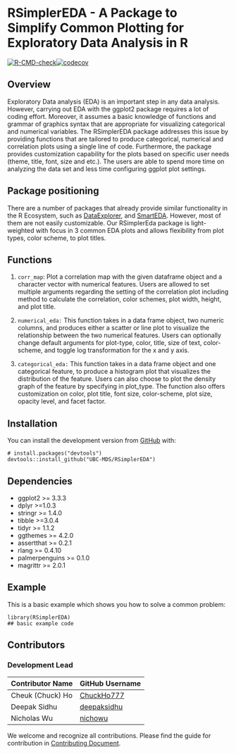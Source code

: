 
<!-- README.md is generated from README.Rmd. Please edit that file -->

RSimplerEDA - A Package to Simplify Common Plotting for Exploratory Data Analysis in R
======================================================================================

<!-- badges: start -->

[![R-CMD-check](https://github.com/UBC-MDS/RSimplerEDA/workflows/R-CMD-check/badge.svg)](https://github.com/UBC-MDS/RSimplerEDA/actions)[![codecov](https://codecov.io/gh/UBC-MDS/RSimplerEDA/branch/master/graph/badge.svg?token=VHC4UWQ7CB)](https://codecov.io/gh/UBC-MDS/RSimplerEDA)
<!-- badges: end -->

Overview
--------

Exploratory Data analysis (EDA) is an important step in any data
analysis. However, carrying out EDA with the ggplot2 package requires a
lot of coding effort. Moreover, it assumes a basic knowledge of
functions and grammar of graphics syntax that are appropriate for
visualizing categorical and numerical variables. The RSimplerEDA package
addresses this issue by providing functions that are tailored to produce
categorical, numerical and correlation plots using a single line of
code. Furthermore, the package provides customization capability for the
plots based on specific user needs (theme, title, font, size and etc.).
The users are able to spend more time on analyzing the data set and less
time configuring ggplot plot settings.

Package positioning
-------------------

There are a number of packages that already provide similar
functionality in the R Ecosystem, such as
[DataExplorer](https://www.rdocumentation.org/packages/DataExplorer/versions/0.8.1),
and
[SmartEDA](https://www.rdocumentation.org/packages/SmartEDA/versions/0.3.6).
However, most of them are not easily customizable. Our RSimplerEda
package is light-weighted with focus in 3 common EDA plots and allows
flexibility from plot types, color scheme, to plot titles.

Functions
---------

1.  `corr_map`: Plot a correlation map with the given dataframe object
    and a character vector with numerical features. Users are allowed to
    set multiple arguments regarding the setting of the correlation plot
    including method to calculate the correlation, color schemes, plot
    width, height, and plot title.

2.  `numerical_eda:` This function takes in a data frame object, two
    numeric columns, and produces either a scatter or line plot to
    visualize the relationship between the two numerical features. Users
    can optionally change default arguments for plot-type, color, title,
    size of text, color-scheme, and toggle log transformation for the x
    and y axis.

3.  `categorical_eda:` This function takes in a data frame object and
    one categorical feature, to produce a histogram plot that visualizes
    the distribution of the feature. Users can also choose to plot the
    density graph of the feature by specifying in plot\_type. The
    function also offers customization on color, plot title, font size,
    color-scheme, plot size, opacity level, and facet factor.

Installation
------------

You can install the development version from
[GitHub](https://github.com/) with:

    # install.packages("devtools")
    devtools::install_github("UBC-MDS/RSimplerEDA")

Dependencies
------------

-   ggplot2 &gt;= 3.3.3
-   dplyr &gt;=1.0.3
-   stringr &gt;= 1.4.0
-   tibble &gt;=3.0.4
-   tidyr &gt;= 1.1.2
-   ggthemes &gt;= 4.2.0
-   assertthat &gt;= 0.2.1
-   rlang &gt;= 0.4.10
-   palmerpenguins &gt;= 0.1.0
-   magrittr &gt;= 2.0.1

Example
-------

This is a basic example which shows you how to solve a common problem:

    library(RSimplerEDA)
    ## basic example code

Contributors
------------

### Development Lead

| Contributor Name | GitHub Username                               |
|------------------|-----------------------------------------------|
| Cheuk (Chuck) Ho | [ChuckHo777](https://github.com/ChuckHo777)   |
| Deepak Sidhu     | [deepaksidhu](https://github.com/deepaksidhu) |
| Nicholas Wu      | [nichowu](https://github.com/nichowu)         |

We welcome and recognize all contributions. Please find the guide for
contribution in [Contributing
Document](https://github.com/UBC-MDS/RSimplerEDA/blob/master/.github/CONTRIBUTING.md).
